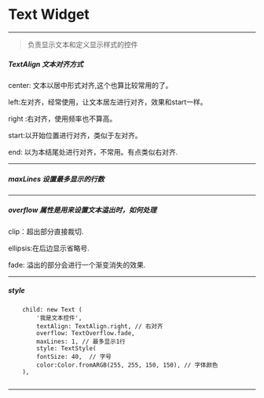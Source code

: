 # Text Widget

---

> 负责显示文本和定义显示样式的控件

##### TextAlign 文本对齐方式

center: 文本以居中形式对齐,这个也算比较常用的了。

left:左对齐，经常使用，让文本居左进行对齐，效果和start一样。

right :右对齐，使用频率也不算高。

start:以开始位置进行对齐，类似于左对齐。

end: 以为本结尾处进行对齐，不常用。有点类似右对齐.

---


##### maxLines 设置最多显示的行数

---

##### overflow 属性是用来设置文本溢出时，如何处理

clip：超出部分直接裁切.

ellipsis:在后边显示省略号.

fade: 溢出的部分会进行一个渐变消失的效果.

---

##### style

```
	child: new Text (
		'我是文本控件',
		textAlign: TextAlign.right, // 右对齐
		overflow: TextOverflow.fade, 
		maxLines: 1, // 最多显示1行
		style: TextStyle(
		fontSize: 40,  // 字号
		color:Color.fromARGB(255, 255, 150, 150), // 字体颜色
    ),
    
```

---


